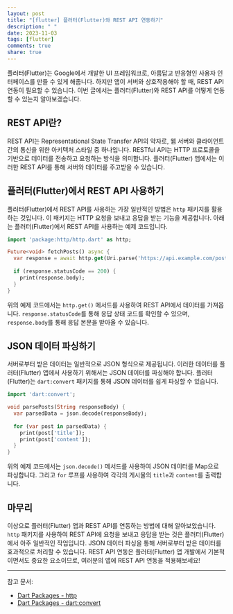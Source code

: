 ```yaml
---
layout: post
title: "[flutter] 플러터(Flutter)와 REST API 연동하기"
description: " "
date: 2023-11-03
tags: [flutter]
comments: true
share: true
---
```


플러터(Flutter)는 Google에서 개발한 UI 프레임워크로, 아름답고 반응형인 사용자 인터페이스를 만들 수 있게 해줍니다. 하지만 앱이 서버와 상호작용해야 할 때, REST API 연동이 필요할 수 있습니다. 이번 글에서는 플러터(Flutter)와 REST API를 어떻게 연동할 수 있는지 알아보겠습니다.

## REST API란?

REST API는 Representational State Transfer API의 약자로, 웹 서버와 클라이언트 간의 통신을 위한 아키텍처 스타일 중 하나입니다. RESTful API는 HTTP 프로토콜을 기반으로 데이터를 전송하고 요청하는 방식을 의미합니다. 플러터(Flutter) 앱에서는 이러한 REST API를 통해 서버와 데이터를 주고받을 수 있습니다.

## 플러터(Flutter)에서 REST API 사용하기

플러터(Flutter)에서 REST API를 사용하는 가장 일반적인 방법은 `http` 패키지를 활용하는 것입니다. 이 패키지는 HTTP 요청을 보내고 응답을 받는 기능을 제공합니다. 아래는 플러터(Flutter)에서 REST API를 사용하는 예제 코드입니다. 

```dart
import 'package:http/http.dart' as http;

Future<void> fetchPosts() async {
  var response = await http.get(Uri.parse('https://api.example.com/posts'));
  
  if (response.statusCode == 200) {
    print(response.body);
  }
}
```

위의 예제 코드에서는 `http.get()` 메서드를 사용하여 REST API에서 데이터를 가져옵니다. `response.statusCode`를 통해 응답 상태 코드를 확인할 수 있으며, `response.body`를 통해 응답 본문을 받아올 수 있습니다.

## JSON 데이터 파싱하기

서버로부터 받은 데이터는 일반적으로 JSON 형식으로 제공됩니다. 이러한 데이터를 플러터(Flutter) 앱에서 사용하기 위해서는 JSON 데이터를 파싱해야 합니다. 플러터(Flutter)는 `dart:convert` 패키지를 통해 JSON 데이터를 쉽게 파싱할 수 있습니다.

```dart
import 'dart:convert';

void parsePosts(String responseBody) {
  var parsedData = json.decode(responseBody);
  
  for (var post in parsedData) {
    print(post['title']);
    print(post['content']);
  }
}
```

위의 예제 코드에서는 `json.decode()` 메서드를 사용하여 JSON 데이터를 Map으로 파싱합니다. 그리고 `for` 루프를 사용하여 각각의 게시물의 `title`과 `content`를 출력합니다.

## 마무리

이상으로 플러터(Flutter) 앱과 REST API를 연동하는 방법에 대해 알아보았습니다. `http` 패키지를 사용하여 REST API에 요청을 보내고 응답을 받는 것은 플러터(Flutter)에서 아주 일반적인 작업입니다. JSON 데이터 파싱을 통해 서버로부터 받은 데이터를 효과적으로 처리할 수 있습니다. REST API 연동은 플러터(Flutter) 앱 개발에서 기본적이면서도 중요한 요소이므로, 여러분의 앱에 REST API 연동을 적용해보세요!

---

참고 문서:
- [Dart Packages - http](https://pub.dev/packages/http)
- [Dart Packages - dart:convert](https://api.dartlang.org/stable/dart-convert/dart-convert-library.html)